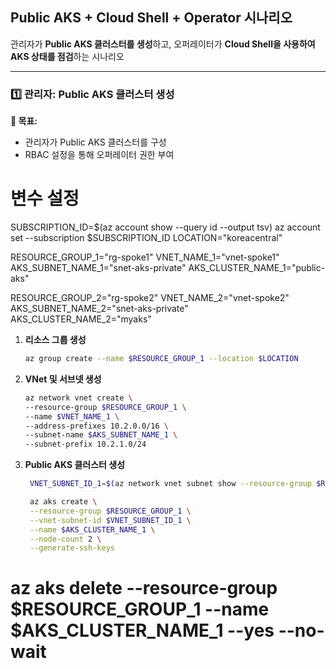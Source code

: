 ## **Public AKS + Cloud Shell + Operator 시나리오**  

관리자가 **Public AKS 클러스터를 생성**하고, 
오퍼레이터가 **Cloud Shell을 사용하여 AKS 상태를 점검**하는 시나리오

---

### **1️⃣ 관리자: Public AKS 클러스터 생성**
**📌 목표:**  
- 관리자가 Public AKS 클러스터를 구성  
- RBAC 설정을 통해 오퍼레이터 권한 부여  

# 변수 설정

SUBSCRIPTION_ID=$(az account show --query id --output tsv)
az account set --subscription $SUBSCRIPTION_ID
LOCATION="koreacentral"

RESOURCE_GROUP_1="rg-spoke1"
VNET_NAME_1="vnet-spoke1"
AKS_SUBNET_NAME_1="snet-aks-private"
AKS_CLUSTER_NAME_1="public-aks"

RESOURCE_GROUP_2="rg-spoke2"
VNET_NAME_2="vnet-spoke2"
AKS_SUBNET_NAME_2="snet-aks-private"
AKS_CLUSTER_NAME_2="myaks"


1. **리소스 그룹 생성**
    ```bash
    az group create --name $RESOURCE_GROUP_1 --location $LOCATION
    ```

2. **VNet 및 서브넷 생성**
    ```bash
    az network vnet create \
    --resource-group $RESOURCE_GROUP_1 \
    --name $VNET_NAME_1 \
    --address-prefixes 10.2.0.0/16 \
    --subnet-name $AKS_SUBNET_NAME_1 \
    --subnet-prefix 10.2.1.0/24
    ```


<!-- 2. **SSH 키를 직접 생성**  
   ```bash
   ssh-keygen -t rsa -b 4096 -f ~/.ssh/public_aks_ssh_key -N ""
   --ssh-key-value ~/.ssh/public_aks_ssh_key.pub   
   ``` -->

3. **Public AKS 클러스터 생성**  
   ```bash
    VNET_SUBNET_ID_1=$(az network vnet subnet show --resource-group $RESOURCE_GROUP_1 --vnet-name $VNET_NAME_1 --name $AKS_SUBNET_NAME_1 --query id --output tsv)   

    az aks create \
    --resource-group $RESOURCE_GROUP_1 \
    --vnet-subnet-id $VNET_SUBNET_ID_1 \
    --name $AKS_CLUSTER_NAME_1 \
    --node-count 2 \
    --generate-ssh-keys

   ```

# az aks delete --resource-group $RESOURCE_GROUP_1 --name $AKS_CLUSTER_NAME_1 --yes --no-wait

###